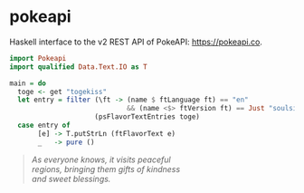 # pokeapi

Haskell interface to the v2 REST API of PokeAPI: https://pokeapi.co.

```haskell
import Pokeapi
import qualified Data.Text.IO as T

main = do
  toge <- get "togekiss"
  let entry = filter (\ft -> (name $ ftLanguage ft) == "en"
                             && (name <$> ftVersion ft) == Just "soulsilver")
                     (psFlavorTextEntries toge)
  case entry of
       [e] -> T.putStrLn (ftFlavorText e)
       _   -> pure ()
```

> *As everyone knows, it visits peaceful*  
> *regions, bringing them gifts of kindness*  
> *and sweet blessings.*
